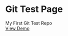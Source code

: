 # Git Test Page
My First Git Test Repo<br>
<a href="https://redwanhaitami.github.io/git-test/">View Demo</a>
